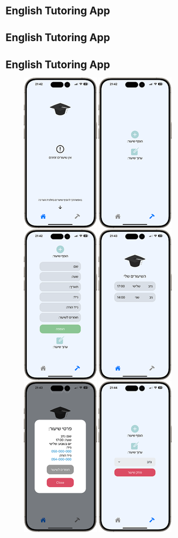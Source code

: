 # English Tutoring App

# English Tutoring App

# English Tutoring App

<p align="center">

  <img src="/images/image1.png" alt="Image 1" width="200"/>
  <img src="/images/image2.png" alt="Image 2" width="200"/>
  <img src="/images/image3.png" alt="Image 3" width="200"/>
  <img src="/images/image4.png" alt="Image 4" width="200"/>
  <img src="/images/image5.png" alt="Image 5" width="200"/>
  <img src="/images/image6.png" alt="Image 6" width="200"/>
  
</p>
